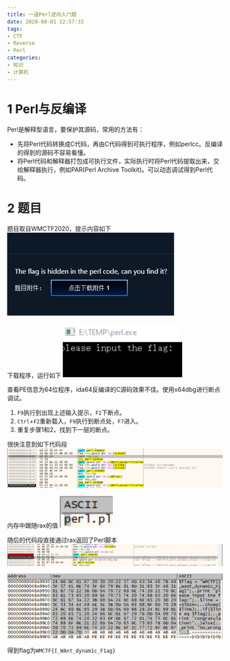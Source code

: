 ```yaml
---
title: 一道Perl逆向入门题
date: 2020-08-01 12:57:33
tags:
- CTF
- Reverse
- Perl
categories:
- 知识
- 计算机
---
```

# 1 Perl与反编译
Perl是解释型语言，要保护其源码，常用的方法有：
- 先将Perl代码转换成C代码，再由C代码得到可执行程序，例如perlcc。反编译的得到的源码不容易看懂。
- 将Perl代码和解释器打包成可执行文件，实际执行时将Perl代码提取出来，交给解释器执行，例如PAR(Perl Archive Toolkit)。可以动态调试得到Perl代码。

<!--more-->



# 2 题目

题目取自WMCTF2020，提示内容如下
 ![](https://raw.githubusercontent.com/144026/rsrc/master/img/20200801160053.png) 

下载程序，运行如下
 <img src="https://raw.githubusercontent.com/144026/rsrc/master/img/20200801160317.png" style="zoom:150%;" />

查看PE信息为64位程序，ida64反编译的C源码效果不佳。使用x64dbg进行断点调试。
1. `F9`执行到出现上述输入提示，`F2`下断点。
2. `Ctrl`+`F2`重新载入，`F9`执行到断点处，`F7`进入。
3. 重复步骤1和2，找到下一层的断点。

很快注意到如下代码段
![](https://raw.githubusercontent.com/144026/rsrc/master/img/20200801160402.png)

内存中跟随rax的值
<img src="https://raw.githubusercontent.com/144026/rsrc/master/img/20200801160418.png" style="zoom:200%;" />

随后的代码段直接通过rax返回了Perl脚本
![](https://raw.githubusercontent.com/144026/rsrc/master/img/20200801160448.png)

![](https://raw.githubusercontent.com/144026/rsrc/master/img/20200801160508.png)

得到flag为`WMCTF{I_WAnt_dynam1c_F1ag}`